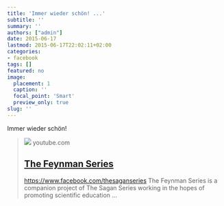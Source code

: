 ```yaml
---
title: 'Immer wieder schön! ...'
subtitle: ''
summary: ''
authors: ["admin"]
date: 2015-06-17
lastmod: 2015-06-17T22:02:11+02:00
categories:
- facebook
tags: []
featured: no
image:
  placement: 1
  caption: ''
  focal_point: 'Smart'
  preview_only: true
slug: ''
---
```

Immer wieder schön!
> [![](https://i.ytimg.com/vi/cRmbwczTC6E/hqdefault.jpg?sqp=-oaymwEWCKgBEF5IWvKriqkDCQgBFQAAiEIYAQ==&rs=AOn4CLAXCiPFmrEMyQttpHgYhhcqbpzWPw&days_since_epoch=19703)](https://www.youtube.com/playlist?list=PL92F9FC91BBE2210D)
> youtube.com
> ## [The Feynman Series](https://www.youtube.com/playlist?list=PL92F9FC91BBE2210D)
>
>https://www.facebook.com/thesaganseries The Feynman Series is a companion project of The Sagan Series working in the hopes of promoting scientific education ...

